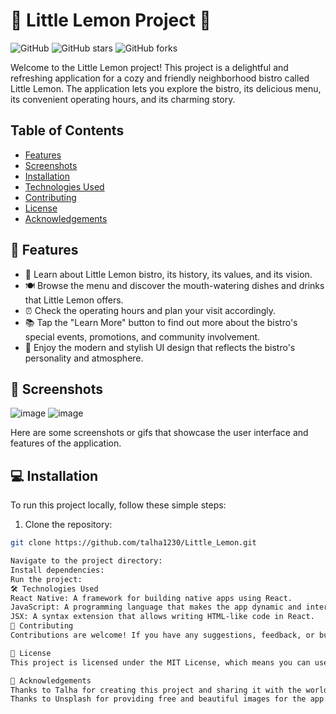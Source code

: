 # 🍋 Little Lemon Project 🍋

![GitHub](https://img.shields.io/github/license/talha1230/Little_Lemon)
![GitHub stars](https://img.shields.io/github/stars/talha1230/Little_Lemon)
![GitHub forks](https://img.shields.io/github/forks/talha1230/Little_Lemon)

Welcome to the Little Lemon project! This project is a delightful and refreshing application for a cozy and friendly neighborhood bistro called Little Lemon. The application lets you explore the bistro, its delicious menu, its convenient operating hours, and its charming story.

## Table of Contents

- [Features](#-features)
- [Screenshots](#-screenshots)
- [Installation](#-installation)
- [Technologies Used](#-technologies-used)
- [Contributing](#-contributing)
- [License](#-license)
- [Acknowledgements](#-acknowledgements)

## 🌟 Features

- 📖 Learn about Little Lemon bistro, its history, its values, and its vision.
- 🍽️ Browse the menu and discover the mouth-watering dishes and drinks that Little Lemon offers.
- ⏰ Check the operating hours and plan your visit accordingly.
- 📚 Tap the "Learn More" button to find out more about the bistro's special events, promotions, and community involvement.
- 🎨 Enjoy the modern and stylish UI design that reflects the bistro's personality and atmosphere.

## 📸 Screenshots

![image](https://github.com/talha1230/Little_Lemon/assets/121675123/d3efc0ef-3282-4fbe-8efd-ba4975a2d41f)
![image](https://github.com/talha1230/Little_Lemon/assets/121675123/efa3059b-7cca-4b88-90d6-99c165bc3a30)

Here are some screenshots or gifs that showcase the user interface and features of the application.

## 💻 Installation

To run this project locally, follow these simple steps:

1. Clone the repository:

```bash
git clone https://github.com/talha1230/Little_Lemon.git

Navigate to the project directory:
Install dependencies:
Run the project:
🛠️ Technologies Used
React Native: A framework for building native apps using React.
JavaScript: A programming language that makes the app dynamic and interactive.
JSX: A syntax extension that allows writing HTML-like code in React.
🤝 Contributing
Contributions are welcome! If you have any suggestions, feedback, or bug reports, please feel free to submit them. You can also create pull requests if you want to add or improve any features.

📜 License
This project is licensed under the MIT License, which means you can use, copy, modify, merge, publish, distribute, sublicense, and/or sell copies of the software.

🙏 Acknowledgements
Thanks to Talha for creating this project and sharing it with the world.
Thanks to Unsplash for providing free and beautiful images for the app.
```

